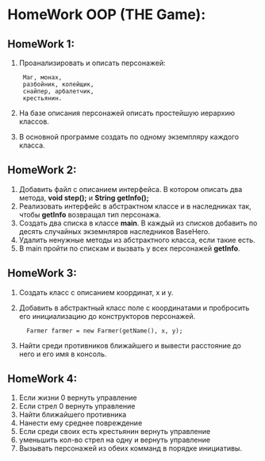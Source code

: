 # **HomeWork OOP (THE Game):**
## **HomeWork 1:**
1. Проанализировать и описать персонажей:
    
        Маг, монах,
        разбойник, копейщик,
        снайпер, арбалетчик,
        крестьянин.

2. На базе описания персонажей описать простейшую иерархию классов.
3. В основной программе создать по одному экземпляру каждого класса.

## **HomeWork 2:**
1. Добавить файл с описанием интерфейса. В котором описать два метода, **void step();** и **String getInfo();** 
2. Реализовать интерфейс в абстрактном классе и в наследниках так, чтобы **getInfo** возвращал тип персонажа.
3. Создать два списка в классе **main**. В каждый из списков добавить по десять случайных экземнляров наследников BaseHero.
4. Удалить ненужные методы из абстрактного класса, если такие есть. 
5. В main пройти по спискам и вызвать у всех персонажей **getInfo**.

## **HomeWork 3:**
1. Создать класс с описанием координат, x и y.
2. Добавить в абстрактный класс поле с координатами и пробросить его инициализацию до конструкторов персонажей. 

         Farmer farmer = new Farmer(getName(), x, y);

3. Найти среди противников ближайшего и вывести расстояние до него и его имя в консоль.

## **HomeWork 4:**
1. Если жизни 0 вернуть управление
2. Если стрел 0 вернуть управление
3. Найти ближайшего противника
4. Нанести ему среднее повреждение
5. Если среди своих есть крестьянин вернуть управление
6. уменьшить кол-во стрел на одну и вернуть управление
7. Вызывать персонажей из обеих комманд в порядке инициативы.